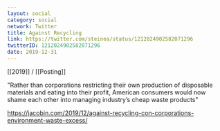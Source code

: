 ```yaml
---
layout: social
category: social
network: Twitter
title: Against Recycling
link: https://twitter.com/steinea/status/1212024902582071296
twitterID: 1212024902582071296
date: 2019-12-31
---
```


[[2019]] / [[Posting]]

"Rather than corporations restricting their own production of disposable materials and eating into their profit, American consumers would now shame each other into managing industry’s cheap waste products"

<https://jacobin.com/2019/12/against-recycling-con-corporations-environment-waste-excess/>
